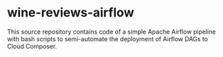 # wine-reviews-airflow
This source repository contains code of a simple Apache Airflow pipeline with bash scripts to semi-automate the deployment of Airflow DAGs to Cloud Composer.
